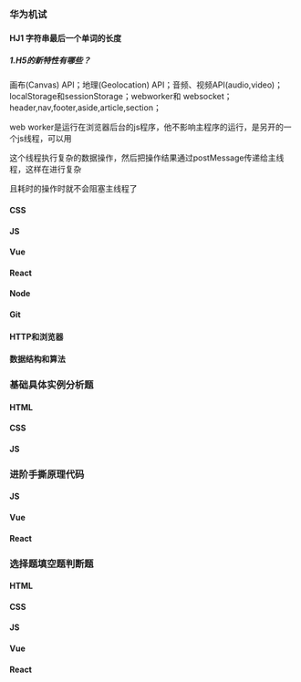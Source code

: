 

### 华为机试

#### **HJ1** **字符串最后一个单词的长度**

##### 1.H5的新特性有哪些？

画布(Canvas) API；地理(Geolocation) API；音频、视频API(audio,video)；localStorage和sessionStorage；webworker和 websocket；header,nav,footer,aside,article,section；

web worker是运行在浏览器后台的js程序，他不影响主程序的运行，是另开的一个js线程，可以用

这个线程执行复杂的数据操作，然后把操作结果通过postMessage传递给主线程，这样在进行复杂

且耗时的操作时就不会阻塞主线程了





#### CSS



#### JS



#### Vue



#### React



#### Node



#### Git



#### HTTP和浏览器



#### 数据结构和算法



### 基础具体实例分析题

#### HTML



#### CSS



#### JS



### 进阶手撕原理代码

#### JS



#### Vue



#### React



### 选择题填空题判断题

#### HTML



#### CSS



#### JS



#### Vue



#### React









